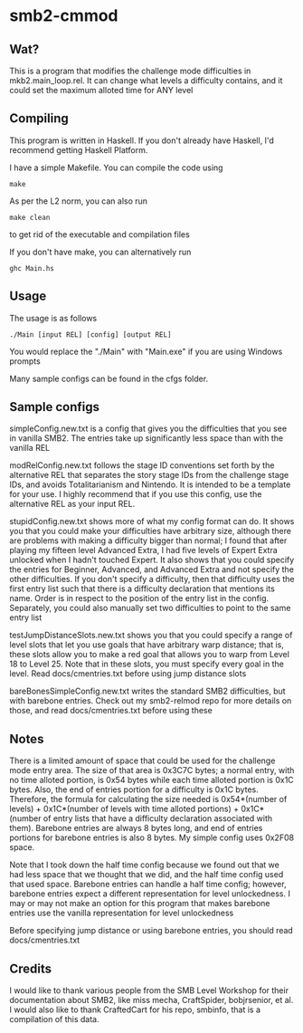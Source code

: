 # smb2-cmmod

## Wat?

This is a program that modifies the challenge mode difficulties in mkb2.main_loop.rel. It can change what levels a difficulty contains, and it could set the maximum alloted time for ANY level

## Compiling

This program is written in Haskell. If you don't already have Haskell, I'd recommend getting Haskell Platform.

I have a simple Makefile. You can compile the code using
```
make
```

As per the L2 norm, you can also run
```
make clean
```
to get rid of the executable and compilation files

If you don't have make, you can alternatively run
```
ghc Main.hs
```

## Usage

The usage is as follows
```
./Main [input REL] [config] [output REL]
```
You would replace the "./Main" with "Main.exe" if you are using Windows prompts

Many sample configs can be found in the cfgs folder.

## Sample configs

simpleConfig.new.txt is a config that gives you the difficulties that you see in vanilla SMB2. The entries take up significantly less space than with the vanilla REL

modRelConfig.new.txt follows the stage ID conventions set forth by the alternative REL that separates the story stage IDs from the challenge stage IDs, and avoids Totalitarianism and Nintendo. It is intended to be a template for your use. I highly recommend that if you use this config, use the alternative REL as your input REL.

stupidConfig.new.txt shows more of what my config format can do. It shows you that you could make your difficulties have arbitrary size, although there are problems with making a difficulty bigger than normal; I found that after playing my fifteen level Advanced Extra, I had five levels of Expert Extra unlocked when I hadn't touched Expert. It also shows that you could specify the entries for Beginner, Advanced, and Advanced Extra and not specify the other difficulties. If you don't specify a difficulty, then that difficulty uses the first entry list such that there is a difficulty declaration that mentions its name. Order is in respect to the position of the entry list in the config. Separately, you could also manually set two difficulties to point to the same entry list

testJumpDistanceSlots.new.txt shows you that you could specify a range of level slots that let you use goals that have arbitrary warp distance; that is, these slots allow you to make a red goal that allows you to warp from Level 18 to Level 25. Note that in these slots, you must specify every goal in the level. Read docs/cmentries.txt before using jump distance slots

bareBonesSimpleConfig.new.txt writes the standard SMB2 difficulties, but with barebone entries. Check out my smb2-relmod repo for more details on those, and read docs/cmentries.txt before using these

## Notes

There is a limited amount of space that could be used for the challenge mode entry area. The size of that area is 0x3C7C bytes; a normal entry, with no time alloted portion, is 0x54 bytes while each time alloted portion is 0x1C bytes. Also, the end of entries portion for a difficulty is 0x1C bytes. Therefore, the formula for calculating the size needed is 0x54\*(number of levels) + 0x1C\*(number of levels with time alloted portions) + 0x1C\*(number of entry lists that have a difficulty declaration associated with them). Barebone entries are always 8 bytes long, and end of entries portions for barebone entries is also 8 bytes. My simple config uses 0x2F08 space.

Note that I took down the half time config because we found out that we had less space that we thought that we did, and the half time config used that used space. Barebone entries can handle a half time config; however, barebone entries expect a different representation for level unlockedness. I may or may not make an option for this program that makes barebone entries use the vanilla representation for level unlockedness

Before specifying jump distance or using barebone entries, you should read docs/cmentries.txt

## Credits

I would like to thank various people from the SMB Level Workshop for their documentation about SMB2, like miss mecha, CraftSpider, bobjrsenior, et al. I would also like to thank CraftedCart for his repo, smbinfo, that is a compilation of this data.

